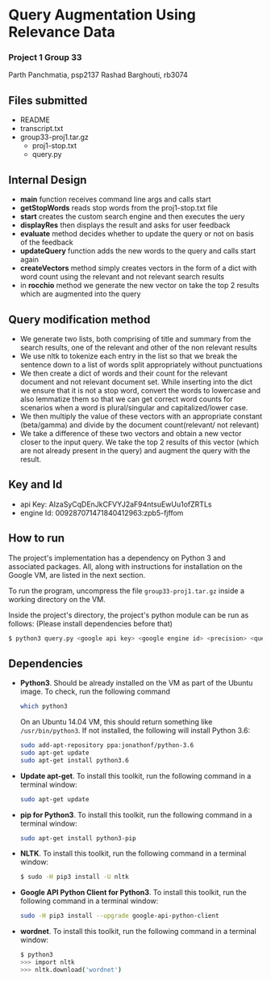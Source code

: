 # Query Augmentation Using Relevance Data
### Project 1 Group 33
Parth Panchmatia, psp2137
Rashad Barghouti, rb3074

## Files submitted
* README
* transcript.txt
* group33-proj1.tar.gz
    * proj1-stop.txt
    * query.py

## Internal Design
- **main** function receives command line args and calls start
- **getStopWords** reads stop words from the proj1-stop.txt file
- **start** creates the custom search engine and then executes the uery
- **displayRes** then displays the result and asks for user feedback
- **evaluate** method decides whether to update the query or not on basis of the feedback
- **updateQuery** function adds the new words to the query and calls start again
- **createVectors** method simply creates vectors in the form of a dict with word count using the relevant and not relevant search results
- in **rocchio** method we generate the new vector on take the top 2 results which are augmented into the query

## Query modification method
- We generate two lists, both comprising of title and summary from the search results, one of the relevant and other of the non relevant results
- We use nltk to tokenize each entry in the list so that we break the sentence down to a list of words split appropriately without punctuations
- We then create a dict of words and their count for the relevant document and not relevant document set. While inserting into the dict we ensure that it is not a stop word, convert the words to lowercase and also lemmatize them so that we can get correct word counts for scenarios when a word is plural/singular and capitalized/lower case.
- We then multiply the value of these vectors with an appropriate constant (beta/gamma) and divide by the document count(relevant/ not relevant)
- We take a difference of these two vectors and obtain a new vector closer to the input query. We take the top 2 results of this vector (which are not already present in the query) and augment the query with the result.

## Key and Id
- api Key:      AIzaSyCqDEnJkCFVYJ2aF94ntsuEwUu1ofZRTLs
- engine Id:    009287071471840412963:zpb5-fjffom

## How to run

The project's implementation has a dependency on Python 3 and associated
packages. All, along with instructions for installation on the Google VM, are
listed in the next section. 

To run the program, uncompress the file `group33-proj1.tar.gz` inside a working
directory on the VM.

Inside the project's directory, the project's python module can be run as 
follows: (Please install dependencies before that)

```bash
$ python3 query.py <google api key> <google engine id> <precision> <query>
```

## Dependencies
*   **Python3**. Should be already installed on the VM as part of the Ubuntu
    image. To check, run the following command

    ```bash
    which python3       
    ```
    On an Ubuntu 14.04 VM, this should return something like
    `/usr/bin/python3`. If not installed, the following will install Python
    3.6:

    ```bash
    sudo add-apt-repository ppa:jonathonf/python-3.6
    sudo apt-get update
    sudo apt-get install python3.6
    ```

*   **Update apt-get**. To install this toolkit, run the following command in a terminal
    window:
    
    ```bash
    sudo apt-get update
    ```

*   **pip for Python3**. To install this toolkit, run the following command in a terminal
    window:
    
    ```bash
    sudo apt-get install python3-pip
    ```

*   **NLTK**. To install this toolkit, run the following command in a terminal
    window:

    ```bash
    $ sudo -H pip3 install -U nltk 
    ```

*   **Google API Python Client for Python3**. To install this toolkit, run the following command in a terminal
    window:
    
    ```bash
    sudo -H pip3 install --upgrade google-api-python-client
    ```

*   **wordnet**. To install this toolkit, run the following command in a terminal
    window:

    ```bash
    $ python3
    >>> import nltk
    >>> nltk.download('wordnet')
    ```
